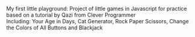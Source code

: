 My first little playground: Project of little games in Javascript for practice based on a tutorial by Qazi from Clever Programmer<br/>
Including: Your Age in Days, Cat Generator, Rock Paper Scissors, Change the Colors of All Buttons and Blackjack
